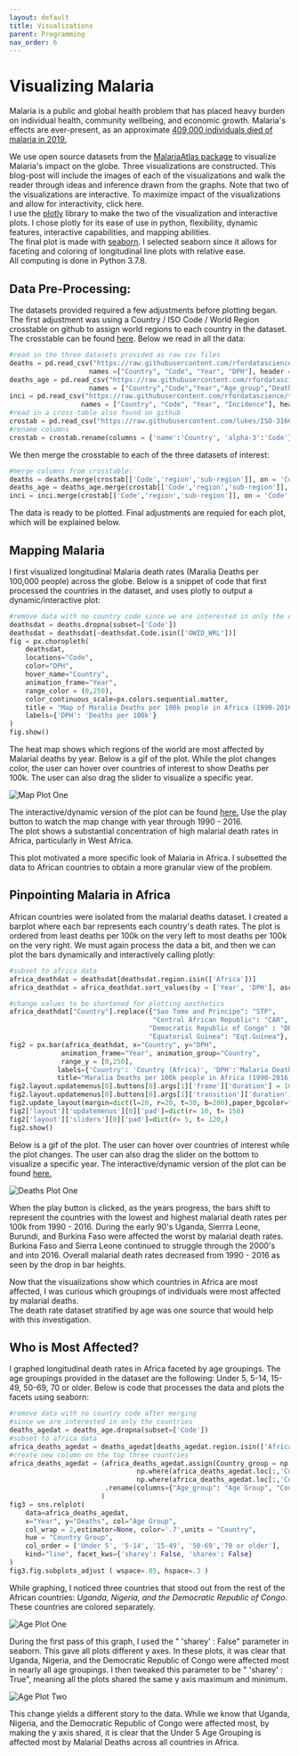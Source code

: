 ```yaml
---
layout: default
title: Visualizations
parent: Programming
nav_order: 6
---
```



# Visualizing Malaria 

Malaria is a public and global health problem that has placed heavy burden on individual health, community wellbeing, and economic growth. Malaria's effects are ever-present, as an approximate [409,000 individuals died of malaria in 2019.](https://www.cdc.gov/malaria/malaria_worldwide/impact.html)  

We use open source datasets from the [MalariaAtlas package](https://github.com/rfordatascience/tidytuesday/tree/master/data/2018/2018-11-13) to visualize Malaria's impact on the globe. Three visualizations are constructed. This blog-post will include the images of each of the visualizations and walk the reader through ideas and inference drawn from the graphs. Note that two of the visualizations are interactive. To maximize impact of the visualizations and allow for interactivity, click here.   
I use the [plotly](https://plotly.com) library to make the two of the visualization and interactive plots. I chose plotly for its ease of use in python, flexibility, dynamic features, interactive capabilities, and mapping abilities.   
The final plot is made with [seaborn](https://seaborn.pydata.org/). I selected seaborn since it allows for faceting and coloring of longitudinal line plots with relative ease.  
All computing is done in Python 3.7.8.  

## Data Pre-Processing:  
The datasets provided required a few adjustments before plotting began. The first adjustment was using a Country / ISO Code / World Region crosstable on github to assign world regions to each country in the dataset. The crosstable can be found [here](https://github.com/lukes/ISO-3166-Countries-with-Regional-Codes/blob/master/all/all.csv). Below we read in all the data:  
```python 
#read in the three datasets provided as raw csv files
deaths = pd.read_csv("https://raw.githubusercontent.com/rfordatascience/tidytuesday/master/data/2018/2018-11-13/malaria_deaths.csv", 
                    names =["Country", "Code", "Year", "DPH"], header = 0)
deaths_age = pd.read_csv("https://raw.githubusercontent.com/rfordatascience/tidytuesday/master/data/2018/2018-11-13/malaria_deaths_age.csv",
                    names = ["Country","Code","Year","Age_group","Deaths"], header = 0)
inci = pd.read_csv("https://raw.githubusercontent.com/rfordatascience/tidytuesday/master/data/2018/2018-11-13/malaria_inc.csv",
                  names = ["Country", "Code", "Year", "Incidence"], header = 0)
#read in a cross-table also found on github
crostab = pd.read_csv("https://raw.githubusercontent.com/lukes/ISO-3166-Countries-with-Regional-Codes/master/all/all.csv")
#rename columns
crostab = crostab.rename(columns = {'name':'Country', 'alpha-3':'Code'})
```
We then merge the crosstable to each of the three datasets of interest:  

```python 
#merge columns from crosstable: 
deaths = deaths.merge(crostab[['Code','region','sub-region']], on = 'Code', how = 'left')
deaths_age = deaths_age.merge(crostab[['Code','region','sub-region']], on = 'Code', how = 'left')
inci = inci.merge(crostab[['Code','region','sub-region']], on = 'Code', how = 'left')
```

The data is ready to be plotted. Final adjustments are requied for each plot, which will be explained below.  

## Mapping Malaria  
I first visualized longitudinal Malaria death rates (Maralia Deaths per 100,000 people) across the globe. Below is a snippet of code that first processed the countries in the dataset, and uses plotly to output a dynamic/interactive plot:  
```python 
#remove data with no country code since we are interested in only the countries 
deathsdat = deaths.dropna(subset=['Code'])
deathsdat = deathsdat[~deathsdat.Code.isin(['OWID_WRL'])]
fig = px.choropleth(
    deathsdat, 
    locations="Code",                    
    color="DPH",
    hover_name="Country",
    animation_frame="Year",
    range_color = (0,250),
    color_continuous_scale=px.colors.sequential.matter, 
    title = "Map of Maralia Deaths per 100k people in Africa (1990-2016)", 
    labels={'DPH': 'Deaths per 100k'}
)
fig.show()
```




The heat map shows which regions of the world are most affected by Malarial deaths by year. Below is a gif of the plot. While the plot changes color, the user can hover over countries of interest to show Deaths per 100k. The user can also drag the slider to visualize a specific year.       

![Map Plot One](malaria_map.gif)

The interactive/dynamic version of the plot can be found [here.](https://nbviewer.jupyter.org/github/delashu/pysolve_notebooks/blob/d49054890cfb5e1c40b134accdc204dc54edc779/visualizations/viz.ipynb) Use the play button to watch the map change with year through 1990 - 2016.  
The plot shows a substantial concentration of high malarial death rates in Africa, particularly in West Africa. 

This plot motivated a more specific look of Malaria in Africa. I subsetted the data to African countries to obtain a more granular view of the problem.  


## Pinpointing Malaria in Africa  
African countries were isolated from the malarial deaths dataset. I created a barplot where each bar represents each country's death rates. The plot is ordered from least deaths per 100k on the very left to most deaths per 100k on the very right. We must again process the data a bit, and then we can plot the bars dynamically and interactively calling plotly:  
```python 
#subset to africa data
africa_deathdat = deathsdat[deathsdat.region.isin(['Africa'])]
africa_deathdat = africa_deathdat.sort_values(by = ['Year', 'DPH'], ascending = True)

#change values to be shortened for plotting aesthetics
africa_deathdat["Country"].replace({"Sao Tome and Principe": "STP",
                                    "Central African Republic": "CAR",
                                   "Democratic Republic of Congo" : "DRC",
                                   "Equatorial Guinea": "Eqt.Guinea"}, inplace=True)
fig2 = px.bar(africa_deathdat, x="Country", y="DPH",
             animation_frame="Year", animation_group="Country",
             range_y = [0,250],
            labels={'Country': 'Country (Africa)', 'DPH':'Malaria Deaths per 100,000 people'},
            title="Maralia Deaths per 100k people in Africa (1990-2016)")
fig2.layout.updatemenus[0].buttons[0].args[1]['frame']['duration'] = 1000
fig2.layout.updatemenus[0].buttons[0].args[1]['transition']['duration'] = 100
fig2.update_layout(margin=dict(l=20, r=20, t=30, b=200),paper_bgcolor="white")
fig2['layout']['updatemenus'][0]['pad']=dict(r= 10, t= 150)
fig2['layout']['sliders'][0]['pad']=dict(r= 5, t= 120,)
fig2.show()
```



Below is a gif of the plot. The user can hover over countries of interest while the plot changes. The user can also drag the slider on the bottom to visualize a specific year. The interactive/dynamic version of the plot can be found [here.](https://nbviewer.jupyter.org/github/delashu/pysolve_notebooks/blob/d49054890cfb5e1c40b134accdc204dc54edc779/visualizations/viz.ipynb)  


![Deaths Plot One](malaria_barplot.gif)

When the play button is clicked, as the years progress, the bars shift to represent the countries with the lowest and highest malarial death rates per 100k from 1990 - 2016. During the early 90's Uganda, Sierrra Leone, Burundi, and Burkina Faso were affected the worst by malarial death rates. Burkina Faso and Sierra Leone continued to struggle through the 2000's and into 2016. Overall malarial death rates decreased from 1990 - 2016 as seen by the drop in bar heights.  

Now that the visualizations show which countries in Africa are most affected, I was curious which groupings of individuals were most affected by malarial deaths.  
The death rate dataset stratified by age was one source that would help with this investigation.  


## Who is Most Affected?  
I graphed longitudinal death rates in Africa faceted by age groupings. The age groupings provided in the dataset are the following: Under 5, 5-14, 15-49, 50-69, 70 or older. 
Below is code that processes the data and plots the facets using seaborn: 
```python 
#remove data with no country code after merging 
#since we are interested in only the countries 
deaths_agedat = deaths_age.dropna(subset=['Code'])
#subset to africa data
africa_deaths_agedat = deaths_agedat[deaths_agedat.region.isin(['Africa'])]
#create new column on the top three countries
africa_deaths_agedat = (africa_deaths_agedat.assign(Country_group = np.where(africa_deaths_agedat.loc[:,'Country']  == "Nigeria", "Nigeria", 
                                np.where(africa_deaths_agedat.loc[:,'Country'] == "Democratic Republic of Congo", "Democratic Republic of Congo", 
                                np.where(africa_deaths_agedat.loc[:,'Country']  == "Uganda", "Uganda", "All Other Countries"))))
                        .rename(columns={"Age_group": "Age Group", "Country_group": "Country Group"})
                       )
fig3 = sns.relplot(
    data=africa_deaths_agedat,
    x="Year", y="Deaths", col="Age Group",
    col_wrap = 2,estimator=None, color='.7',units = "Country",
    hue = "Country Group",
    col_order = ['Under 5', '5-14', '15-49', '50-69','70 or older'],
    kind="line", facet_kws={'sharey': False, 'sharex': False}
)
fig3.fig.subplots_adjust ( wspace=.05, hspace=.3 )
```


While graphing, I noticed three countries that stood out from the rest of the African countries: *Uganda, Nigeria, and the Democratic Republic of Congo*. These countries are colored separately. 

 
![Age Plot One](age_plt_one.png)


During the first pass of this graph, I used the " 'sharey' : False" parameter in seaborn. This gave all plots different y axes. In these plots, it was clear that  Uganda, Nigeria, and the Democratic Republic of Congo were affected most in nearly all age groupings. I then tweaked this parameter to be " 'sharey' : True", meaning all the plots shared the same y axis maximum and minimum.  


![Age Plot Two](age_plt_two.png)



This change yields a different story to the data. While we know that Uganda, Nigeria, and the Democratic Republic of Congo were affected most, by making the y axis shared, it is clear that the Under 5 Age Grouping is affected most by Malarial Deaths across all countries in Africa. 